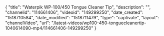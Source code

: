 {
    "title": "Waterpik WP-100\/450 Tongue Cleaner Tip",
    "description": "",
    "channelid": "114661406",
    "videoid": "149299250",
    "date_created": "1518710584",
    "date_modified": "1518711479",
    "type": "captivate",
    "layout": "channelVideo",
    "url": "\/latest-videos\/wp100-450-tonguecleanertip-1040614090-mp4\/114661406-149299250"
}